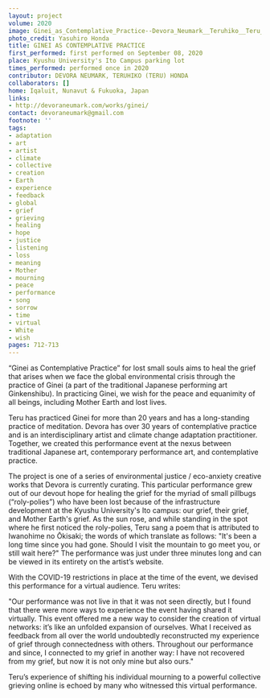 ```yaml
---
layout: project
volume: 2020
image: Ginei_as_Contemplative_Practice--Devora_Neumark__Teruhiko__Teru__Honda.jpg
photo_credit: Yasuhiro Honda
title: GINEI AS CONTEMPLATIVE PRACTICE
first_performed: first performed on September 08, 2020
place: Kyushu University's Ito Campus parking lot
times_performed: performed once in 2020
contributor: DEVORA NEUMARK, TERUHIKO (TERU) HONDA
collaborators: []
home: Iqaluit, Nunavut & Fukuoka, Japan
links:
- http://devoraneumark.com/works/ginei/
contact: devoraneumark@gmail.com
footnote: ''
tags:
- adaptation
- art
- artist
- climate
- collective
- creation
- Earth
- experience
- feedback
- global
- grief
- grieving
- healing
- hope
- justice
- listening
- loss
- meaning
- Mother
- mourning
- peace
- performance
- song
- sorrow
- time
- virtual
- White
- wish
pages: 712-713
---
```

“Ginei as Contemplative Practice” for lost small souls aims to heal the grief that arises when we face the global environmental crisis through the practice of Ginei (a part of the traditional Japanese performing art Ginkenshibu). In practicing Ginei, we wish for the peace and equanimity of all beings, including Mother Earth and lost lives.

Teru has practiced Ginei for more than 20 years and has a long-standing practice of meditation. Devora has over 30 years of contemplative practice and is an interdisciplinary artist and climate change adaptation practitioner. Together, we created this performance event at the nexus between traditional Japanese art, contemporary performance art, and contemplative practice.

The project is one of a series of environmental justice / eco-anxiety creative works that Devora is currently curating. This particular performance grew out of our devout hope for healing the grief for the myriad of small pillbugs (“roly-polies”) who have been lost because of the infrastructure development at the Kyushu University's Ito campus: our grief, their grief, and Mother Earth's grief. As the sun rose, and while standing in the spot where he first noticed the roly-polies, Teru sang a poem that is attributed to Iwanohime no Ōkisaki; the words of which translate as follows: "It's been a long time since you had gone. Should I visit the mountain to go meet you, or still wait here?" The performance was just under three minutes long and can be viewed in its entirety on the artist’s website.

With the COVID-19 restrictions in place at the time of the event, we devised this performance for a virtual audience. Teru writes: 

"Our performance was not live in that it was not seen directly, but I found that there were more ways to experience the event having shared it virtually. This event offered me a new way to consider the creation of virtual networks: it’s like an unfolded expansion of ourselves. What I received as feedback from all over the world undoubtedly reconstructed my experience of grief through connectedness with others. Throughout our performance and since, I connected to my grief in another way: I have not recovered from my grief, but now it is not only mine but also ours." 

Teru’s experience of shifting his individual mourning to a powerful collective grieving online is echoed by many who witnessed this virtual performance.
